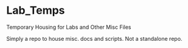 # Lab_Temps
Temporary Housing for Labs and Other Misc Files

Simply a repo to house misc. docs and scripts. Not a standalone repo. 
